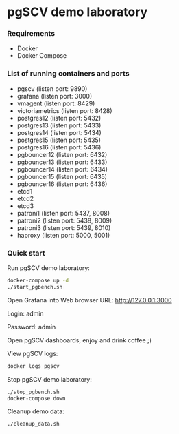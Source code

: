 # pgSCV demo laboratory

### Requirements

- Docker
- Docker Compose

### List of running containers and ports
- pgscv (listen port: 9890)
- grafana (listen port: 3000)
- vmagent (listen port: 8429)
- victoriametrics (listen port: 8428)
- postgres12 (listen port: 5432)
- postgres13 (listen port: 5433)
- postgres14 (listen port: 5434)
- postgres15 (listen port: 5435)
- postgres16 (listen port: 5436)
- pgbouncer12 (listen port: 6432)
- pgbouncer13 (listen port: 6433)
- pgbouncer14 (listen port: 6434)
- pgbouncer15 (listen port: 6435)
- pgbouncer16 (listen port: 6436)
- etcd1
- etcd2
- etcd3
- patroni1 (listen port: 5437, 8008)
- patroni2 (listen port: 5438, 8009)
- patroni3 (listen port: 5439, 8010)
- haproxy (listen port: 5000, 5001)

### Quick start

Run pgSCV demo laboratory:
```bash
docker-compose up -d
./start_pgbench.sh
```

Open Grafana into Web browser URL: http://127.0.0.1:3000

Login: admin

Password: admin

Open pgSCV dashboards, enjoy and drink coffee ;)

View pgSCV logs:
```bash
docker logs pgscv
```

Stop pgSCV demo laboratory:
```bash
./stop_pgbench.sh
docker-compose down
```

Cleanup demo data:
```bash
./cleanup_data.sh
```

